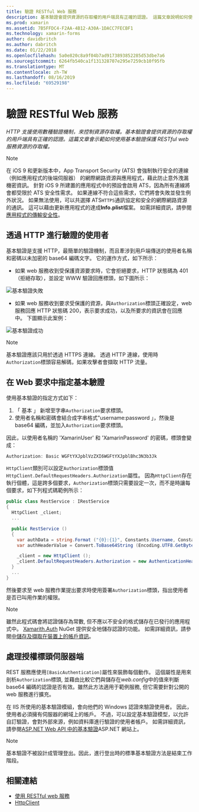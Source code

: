 ```yaml
---
title: 驗證 RESTful Web 服務
description: 基本驗證會提供資源的存取權的用戶端具有正確的認證。 這篇文章說明如何使用基本驗證保護 RESTful web 服務資源的存取權。
ms.prod: xamarin
ms.assetid: 7B5FFDC4-F2AA-4B12-A30A-1DACC7FECBF1
ms.technology: xamarin-forms
author: davidbritch
ms.author: dabritch
ms.date: 01/22/2018
ms.openlocfilehash: 5a0e820c8a9f04b7ad9173893852285d53dbe7a6
ms.sourcegitcommit: 6264fb540ca1f131328707e295e7259cb10f95fb
ms.translationtype: MT
ms.contentlocale: zh-TW
ms.lasthandoff: 08/16/2019
ms.locfileid: "69529198"
---
```

# <a name="authenticate-a-restful-web-service"></a>驗證 RESTful Web 服務

_HTTP 支援使用數種驗證機制，來控制資源存取權。基本驗證會提供資源的存取權的用戶端具有正確的認證。這篇文章會示範如何使用基本驗證保護 RESTful web 服務資源的存取權。_

> [!NOTE]
> 在 iOS 9 和更新版本中，App Transport Security (ATS) 會強制執行安全的連線 （例如應用程式的後端伺服器） 的網際網路資源與應用程式，藉此防止意外洩漏機密資訊。 針對 iOS 9 所建置的應用程式中的預設會啟用 ATS，因為所有連線將會都受限於 ATS 安全性需求。 如果連線不符合這些需求，它們將會失敗並發生例外狀況。
> 如果無法使用，可以共選擇 ATS`HTTPS`通訊協定和安全的網際網路資源的通訊。 這可以藉由更新應用程式的達成**Info.plist**檔案。 如需詳細資訊，請參閱[應用程式的傳輸安全性](~/ios/app-fundamentals/ats.md)。

## <a name="authenticating-users-over-http"></a>透過 HTTP 進行驗證的使用者

基本驗證是支援 HTTP，最簡單的驗證機制，而且牽涉到用戶端傳送的使用者名稱和密碼以未加密的 base64 編碼文字。 它的運作方式，如下所示：

- 如果 web 服務收到受保護資源要求時，它會拒絕要求，HTTP 狀態碼為 401 （拒絕存取），並設定 WWW 驗證回應標頭，如下圖所示：

![](rest-images/basic-authentication-fail.png "基本驗證失敗")

- 如果 web 服務收到要求受保護的資源，與`Authorization`標頭正確設定，web 服務回應 HTTP 狀態碼 200，表示要求成功，以及所要求的資訊會在回應中。 下圖顯示此案例：

![](rest-images/basic-authentication-success.png "基本驗證成功")

> [!NOTE]
> 基本驗證應該只用於透過 HTTPS 連線。 透過 HTTP 連線，使用時`Authorization`標頭容易解碼，如果攻擊者會擷取 HTTP 流量。

## <a name="specifying-basic-authentication-in-a-web-request"></a>在 Web 要求中指定基本驗證

使用基本驗證的指定方式如下：

1. 「 基本 」 新增至字串`Authorization`要求標頭。
1. 使用者名稱和密碼會結合成字串格式"username:password 」，然後是 base64 編碼，並加入`Authorization`要求標頭。

因此，以使用者名稱的 'XamarinUser' 和 'XamarinPassword' 的密碼，標頭會變成：

```csharp
Authorization: Basic WGFtYXJpblVzZXI6WGFtYXJpblBhc3N3b3Jk
```

`HttpClient`類別可以設定`Authorization`標頭值`HttpClient.DefaultRequestHeaders.Authorization`屬性。 因為`HttpClient`存在執行個體，這是跨多個要求，`Authorization`標頭只需要設定一次，而不是時讓每個要求，如下列程式碼範例所示：

```csharp
public class RestService : IRestService
{
  HttpClient _client;
  ...

  public RestService ()
  {
    var authData = string.Format ("{0}:{1}", Constants.Username, Constants.Password);
    var authHeaderValue = Convert.ToBase64String (Encoding.UTF8.GetBytes (authData));

    _client = new HttpClient ();
    _client.DefaultRequestHeaders.Authorization = new AuthenticationHeaderValue ("Basic", authHeaderValue);
  }
  ...
}
```

然後要求至 web 服務作業提出要求時使用簽署`Authorization`標頭，指出使用者是否已叫用作業的權限。

> [!NOTE]
> 雖然此程式碼會將認證儲存為常數, 但不應以不安全的格式儲存在已發行的應用程式中。 [Xamarith.Auth](https://www.nuget.org/packages/Xamarin.Auth/) NuGet 提供安全地儲存認證的功能。 如需詳細資訊，請參閱[中儲存及擷取在裝置上的帳戶資訊](~/xamarin-forms/data-cloud/authentication/oauth.md)。

## <a name="processing-the-authorization-header-server-side"></a>處理授權標頭伺服器端

REST 服務應使用`[BasicAuthentication]`屬性來裝飾每個動作。 這個屬性是用來剖析`Authorization`標頭, 並藉由比較它們與儲存在*web.config*中的值來判斷 base64 編碼的認證是否有效。雖然此方法適用于範例服務, 但它需要針對公開的 web 服務進行擴充。

在 IIS 所使用的基本驗證模組，會向他們的 Windows 認證來驗證使用者。 因此，使用者必須擁有伺服器的網域上的帳戶。 不過，可以設定基本驗證模型，以允許自訂驗證，會對外部來源，例如資料庫進行驗證的使用者帳戶。 如需詳細資訊，請參閱[ASP.NET Web API 中的基本驗證](http://www.asp.net/web-api/overview/security/basic-authentication)ASP.NET 網站上。

> [!NOTE]
> 基本驗證不被設計成管理登出。因此，進行登出時的標準基本驗證方法是結束工作階段。

## <a name="related-links"></a>相關連結

- [使用 RESTful web 服務](~/xamarin-forms/data-cloud/web-services/rest.md)
- [HttpClient](https://msdn.microsoft.com/library/system.net.http.httpclient(v=vs.110).aspx)
